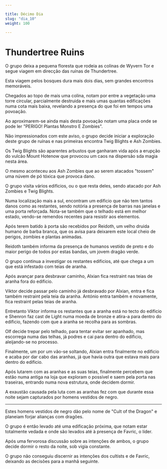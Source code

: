 ```yaml
---

title: Décimo Dia
slug: "dia_10"
weight: 100

---
```


# Thundertree Ruins

O grupo deixa a pequena floresta que rodeia as colinas de Wyvern Tor e segue viagem em direcção das ruínas de Thundertree.

Esta viagem pelos bosques dura mais dois dias, sem grandes encontros memoráveis.

Chegados ao topo de mais uma colina, notam por entre a vegetação uma torre circular, parcialmente destruida e mais umas quantas edificações numa cota mais baixa, revelando a presença do que foi em tempos uma povoação.

Ao aproximarem-se ainda mais desta povoação notam uma placa onde se pode ler "PERIGO! Plantas Monstro E Zombies".

Não impressionados com este aviso, o grupo decide iniciar a exploração deste grupo de ruínas e nas primeiras encontra Twig Blights e Ash Zombies.

Os Twig Blights são aparentes arbustos que ganharam vida após a erupção do vulcão Mount Hotenow que provocou um caos na dispersão sda magia nesta área. 

O mesmo aconteceu aos Ash Zombies que ao serem atacados "tossem" uma núvem de pó tóxica que provoca dano.

O grupo visita vários edificios, ou o que resta deles, sendo atacado por Ash Zombies e Twig Blights.

Numa localização mais a sul, encontram um edificio que não tem tantos danos como as restantes, sendo notória a presença de barras nas janelas e uma porta reforçada. Nota-se também que o telhado está em melhor estado, vendo-se remendos recentes para resistir aos elementos.

Após terem batido à porta são recebidos por Reidoth, um velho druida humano de barba branca, que os avisa para deixarem este local cheio de perigos, zombies e plantas animadas.

Reidoth também informa da presença de humanos vestido de preto e do maior perigo de todos por estas bandas, um jovem dragão verde.

O grupo continua a investigar os restantes edificios, até que chega a um que está infestado com teias de aranha. 

Após avançar para desbravar caminho, Alxian fica restraint nas teias de aranha fora do edificio.

Viktor decide passar pelo caminho já desbravado por Alxian, entra e fica também restraint pela teia da aranha.
António entra também e novamente, fica restraint pelas teias de aranha.

Entretanto Viktor informa os restantes que a aranha está no tecto do edificio e Shenron faz cast de Light numa moeda de bronze e atira-a para dentro do edificio, fazendo com que a aranha se recolha para as sombras.

Olf decide trepar pelo telhado, para tentar evitar ser apanhado, mas escorrega numa das telhas, já podres e cai para dentro do edificio, aleijando-se no processo.

Finalmente, um por um vão-se soltando, Alxian entra finalmente no edificio e acaba por dar cabo das aranhas, já que havia outra que estava mais para dentro do edificio.

Após lutarem com as aranhas e as suas teias, finalmente percebem que estão numa antiga na loja que exploram o possível e saem pela porta nas traseiras, entrando numa nova estrutura, onde decidem dormir.

A exaustão causada pela luta com as aranhas fez com que durante essa noite sejam capturados por homens vestidos de negro.

---

Estes homens vestidos de negro dão pelo nome de "Cult of the Dragon" e planeiam forjar alianças com dragões.

O grupo é então levado até uma edificação próxima, que notam estar totalmente vedada e onde são levados até à presença de Favric, o líder.

Após uma fervorosa discussão sobre as intenções de ambos, o grupo decide dormir o resto da noite, sob vigia constante.

O grupo não conseguiu discernir as intenções dos cultists e de Favric, deixando as decisões para a manhã seguinte.

